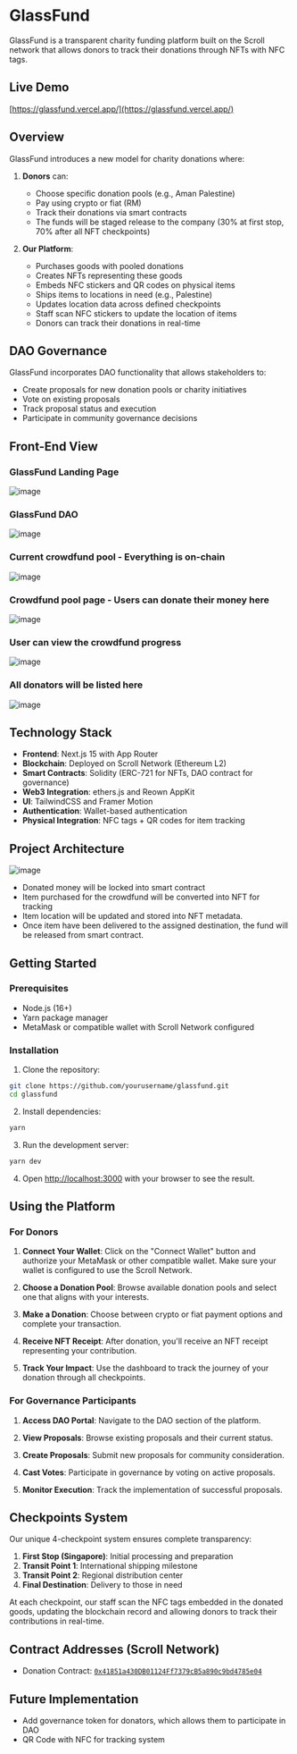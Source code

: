 # GlassFund

GlassFund is a transparent charity funding platform built on the Scroll network that allows donors to track their donations through NFTs with NFC tags.

## Live Demo

[https://glassfund.vercel.app/](https://glassfund.vercel.app/)

## Overview

GlassFund introduces a new model for charity donations where:

1. **Donors** can:

   - Choose specific donation pools (e.g., Aman Palestine)
   - Pay using crypto or fiat (RM)
   - Track their donations via smart contracts
   - The funds will be staged release to the company (30% at first stop, 70% after all NFT checkpoints)

2. **Our Platform**:
   - Purchases goods with pooled donations
   - Creates NFTs representing these goods
   - Embeds NFC stickers and QR codes on physical items
   - Ships items to locations in need (e.g., Palestine)
   - Updates location data across defined checkpoints
   - Staff scan NFC stickers to update the location of items
   - Donors can track their donations in real-time

## DAO Governance

GlassFund incorporates DAO functionality that allows stakeholders to:

- Create proposals for new donation pools or charity initiatives
- Vote on existing proposals
- Track proposal status and execution
- Participate in community governance decisions

## Front-End View

### GlassFund Landing Page
![image](https://github.com/user-attachments/assets/2088bee5-6dfa-4eb6-b085-cd831de4bb2b)


### GlassFund DAO
![image](https://github.com/user-attachments/assets/c2bb7975-d23b-432c-97aa-d125ec1bc1eb)

### Current crowdfund pool - Everything is on-chain
![image](https://github.com/user-attachments/assets/02793147-1995-4a64-bb18-f39e863f03e4)


### Crowdfund pool page - Users can donate their money here
![image](https://github.com/user-attachments/assets/ed3a9d80-275f-46b3-b11c-efdfb4b6b3ac)


### User can view the crowdfund progress
![image](https://github.com/user-attachments/assets/4a8477f4-2342-4c32-98cb-4adcf5d0db37)


### All donators will be listed here
![image](https://github.com/user-attachments/assets/961e4362-8f59-4622-8bee-5a36f38c0311)



## Technology Stack

- **Frontend**: Next.js 15 with App Router
- **Blockchain**: Deployed on Scroll Network (Ethereum L2)
- **Smart Contracts**: Solidity (ERC-721 for NFTs, DAO contract for governance)
- **Web3 Integration**: ethers.js and Reown AppKit
- **UI**: TailwindCSS and Framer Motion
- **Authentication**: Wallet-based authentication
- **Physical Integration**: NFC tags + QR codes for item tracking

## Project Architecture

![image](https://github.com/user-attachments/assets/f6fa8a08-fe1d-4a04-8cfd-47b39d2dc4b0)

- Donated money will be locked into smart contract
- Item purchased for the crowdfund will be converted into NFT for tracking
- Item location will be updated and stored into NFT metadata.
- Once item have been delivered to the assigned destination, the fund will be released from smart contract.

## Getting Started

### Prerequisites

- Node.js (16+)
- Yarn package manager
- MetaMask or compatible wallet with Scroll Network configured

### Installation

1. Clone the repository:

```bash
git clone https://github.com/yourusername/glassfund.git
cd glassfund
```

2. Install dependencies:

```bash
yarn
```

3. Run the development server:

```bash
yarn dev
```

4. Open [http://localhost:3000](http://localhost:3000) with your browser to see the result.

## Using the Platform

### For Donors

1. **Connect Your Wallet**: Click on the "Connect Wallet" button and authorize your MetaMask or other compatible wallet. Make sure your wallet is configured to use the Scroll Network.

2. **Choose a Donation Pool**: Browse available donation pools and select one that aligns with your interests.

3. **Make a Donation**: Choose between crypto or fiat payment options and complete your transaction.

4. **Receive NFT Receipt**: After donation, you'll receive an NFT receipt representing your contribution.

5. **Track Your Impact**: Use the dashboard to track the journey of your donation through all checkpoints.

### For Governance Participants

1. **Access DAO Portal**: Navigate to the DAO section of the platform.

2. **View Proposals**: Browse existing proposals and their current status.

3. **Create Proposals**: Submit new proposals for community consideration.

4. **Cast Votes**: Participate in governance by voting on active proposals.

5. **Monitor Execution**: Track the implementation of successful proposals.

## Checkpoints System

Our unique 4-checkpoint system ensures complete transparency:

1. **First Stop (Singapore)**: Initial processing and preparation
2. **Transit Point 1**: International shipping milestone
3. **Transit Point 2**: Regional distribution center
4. **Final Destination**: Delivery to those in need

At each checkpoint, our staff scan the NFC tags embedded in the donated goods, updating the blockchain record and allowing donors to track their contributions in real-time.

## Contract Addresses (Scroll Network)

- Donation Contract: [`0x41851a430DB01124Ff7379cB5a890c9bd4785e04`](https://sepolia.scrollscan.com/address/0x41851a430db01124ff7379cb5a890c9bd4785e04)

## Future Implementation

- Add governance token for donators, which allows them to participate in DAO
- QR Code with NFC for tracking system
